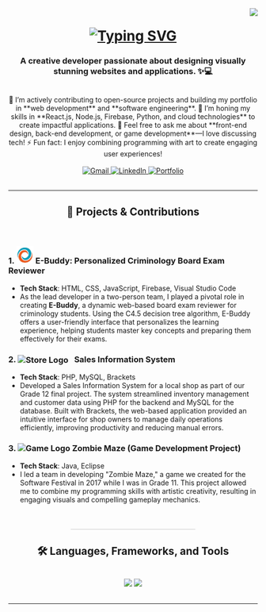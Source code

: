 <img align="right" src="https://visitor-badge.laobi.icu/badge?page_id=antonioabias.antonioabias" />

<h1 align="center">
    <a href="https://git.io/typing-svg">
  <img src="https://readme-typing-svg.herokuapp.com?font=Space+Mono&size=25&duration=3000&pause=1000&color=11DAFF&center=true&width=590&height=100&lines=%F0%9F%91%8B+Hi%2C+I%E2%80%99m+Antonio+Abias+Jr.%2C;An+aspiring+Software+Engineer.;Let%E2%80%99s+connect+%E2%80%94+I%E2%80%99m+open+to+new+opportunities!&size=25&size=25&size=20" alt="Typing SVG" />
</a>
</h1>

<h3 align="center">
  A creative developer passionate about designing visually stunning websites and applications. ✨💻
</h3>
<br/>


<div align="center">
  🔭 I’m actively contributing to open-source projects and building my portfolio in **web development** and **software engineering**.
  🌱 I’m honing my skills in **React.js, Node.js, Firebase, Python, and cloud technologies** to create impactful applications.
  💬 Feel free to ask me about **front-end design, back-end development, or game development**—I love discussing tech!
  ⚡ Fun fact: I enjoy combining programming with art to create engaging user experiences!
</div>

<br/>
<div align="center">
  <a href="mailto:antonioabias23.aa@gmail.com" target="_blank" title="Send me an email">
    <img src="https://img.shields.io/badge/Gmail-333333?style=for-the-badge&logo=gmail&logoColor=red" alt="Gmail"/>
  </a>
  <a href="https://www.linkedin.com/in/antonio-abias-501a912b8" target="_blank" title="Connect with me on LinkedIn">
    <img src="https://img.shields.io/badge/LinkedIn-0077B5?style=for-the-badge&logo=linkedin&logoColor=white" alt="LinkedIn"/>
  </a>
  <a href="https://png.pngtree.com/png-vector/20230316/ourmid/pngtree-website-under-construction-in-yellow-rounded-square-shape-with-black-line-vector-png-image_6649503.png" target="_blank" title="Check out my portfolio">
    <img src="https://img.shields.io/badge/-Portfolio-%23FF6F61?style=for-the-badge&logo=portfolio&logoColor=white" alt="Portfolio"/>
  </a>
</div>


<br/>
<hr/>



<h2 align="center">🎯 Projects & Contributions</h2>
<br/>
<div>
  
### 1. **<img src="e-buddy.png" alt="E-Buddy Logo" width="35" height="35"/> E-Buddy: Personalized Criminology Board Exam Reviewer**
  
- **Tech Stack**: HTML, CSS, JavaScript, Firebase, Visual Studio Code
- As the lead developer in a two-person team, I played a pivotal role in creating **E-Buddy**, a dynamic web-based board exam reviewer for criminology students. Using the C4.5 decision tree algorithm, E-Buddy offers a user-friendly interface that personalizes the learning experience, helping students master key concepts and preparing them effectively for their exams.


### 2. **<img src="https://megaproplus.com/wp-content/uploads/2024/03/mp.png" alt="Store Logo" width="28" height="28" style="vertical-align: middle; margin-right: 8px;"/>  Sales Information System**

- **Tech Stack**: PHP, MySQL, Brackets
- Developed a Sales Information System for a local shop as part of our Grade 12 final project. The system streamlined inventory management and customer data using PHP for the backend and MySQL for the database. Built with Brackets, the web-based application provided an intuitive interface for shop owners to manage daily operations efficiently, improving productivity and reducing manual errors.


### 3. **<img src="https://cdn-icons-png.flaticon.com/256/11892/11892377.png" alt="Game Logo" width="35" height="35"/> Zombie Maze (Game Development Project)**

- **Tech Stack**: Java, Eclipse
- I led a team in developing "Zombie Maze," a game we created for the Software Festival in 2017 while I was in Grade 11. This project allowed me to combine my programming skills with artistic creativity, resulting in engaging visuals and compelling gameplay mechanics.

  
</div>
</div>
<br/>
<hr style="width: 50%; border: none; height: 1px; background-color: #ccc; margin: 20px auto;" />




<h2 align="center">🛠️ Languages, Frameworks, and Tools</h2>

<br/>
<div align="center">
  <img src="https://skillicons.dev/icons?i=java,c,python,cpp,javascript,php,dart,html,css,jquery,nodejs,react,bootstrap" />
  <img src="https://skillicons.dev/icons?i=firebase,mysql,eclipse,github,visualstudio,vscode,aws,gcp,windows,powershell,npm,twitter,linkedin,figma" /><br>
</div>
<br/>
<hr/>



<!--
<div align="center">
  <h2>🐍 My Contributions </h2>
  <br>
  <img alt="snake eating my contributions" src="https://raw.githubusercontent.com/yourusername/yourusername/output/github-contribution-grid-snake.svg" />
  
  <br/><br/><br/>
</div>
<hr/>

<h2>⚡ Stats </h2>
<br/>
<div align="center">
  <img width=390 src="https://github-readme-streak-stats.vercel.app/?user=yourusername&count_private=true&theme=react&border_radius=10" alt="streak stats"/>
  <img width=390 src="https://github-readme-stats.vercel.app/api?username=yourusername&count_private=true&show_icons=true&theme=react&rank_icon=github&border_radius=10" alt="readme stats" />
  <br/>
  <img width=325 align="center" src="https://github-readme-stats.vercel.app/api/top-langs/?username=yourusername&hide=HTML&langs_count=8&layout=compact&theme=react&border_radius=10&size_weight=0.5&count_weight=0.5&exclude_repo=github-readme-stats" alt="top langs" />
</div>
<br/><br/>
<hr/>
<br/>

<h2>🎓 Education & Certifications </h2>
<br/>
<div>

- **Bachelor of Science in Computer Science** | University of Nueva Caceres | June 2024
- **Computer Programming** | Camarines Sur National High School | April 2018

### Certifications:
- **Amazon Web Services**: Cloud Foundations | Cloud Operations | Cloud Architecting | Cloud Developing
- **Google Cloud Skills Boost**: Prompt Design in Vertex AI Skill Badge
- **Cisco Networking Academy**: Introduction to Cybersecurity
- **Oracle Database Foundations Certified Junior Associate**
- **Amazon Cybersecurity Awareness**
- **Sololearn**: SQL, Python, C

</div>
<br/>
<hr/>

<h2>🎮 Mini Game: Catch the Ball 🎮</h2>
<br/>
<div id="game-container" style="width: 300px; height: 200px; position: relative; border: 1px solid black; margin: auto;">
  <div id="ball" style="width: 20px; height: 20px; background-color: red; border-radius: 50%; position: absolute; top: 0; left: 140px;"></div>
  <div id="paddle" style="width: 60px; height: 10px; background-color: blue; position: absolute; bottom: 0; left: 120px;"></div>
</div>

<script>
  const ball = document.getElementById('ball');
  const paddle = document.getElementById('paddle');
  const gameContainer = document.getElementById('game-container');

  let ballX = 140;
  let ballY = 0;
  let ballSpeedX = 2;
  let ballSpeedY = 2;

  let paddleX = 120;
  let paddleSpeed = 20;

  document.addEventListener('keydown', (e) => {
    if (e.key === 'ArrowLeft' && paddleX > 0) {
      paddleX -= paddleSpeed;
    } else if (e.key === 'ArrowRight' && paddleX < 240) {
      paddleX += paddleSpeed;
    }
    paddle.style.left = `${paddleX}px`;
  });

  function update() {
    ballX += ballSpeedX;
    ballY += ballSpeedY;

    if (ballX <= 0 || ballX >= 280) {
      ballSpeedX *= -1;
    }

    if (ballY <= 0) {
      ballSpeedY *= -1;
    }

    if (ballY >= 180 && ballX > paddleX && ballX < paddleX + 60) {
      ballSpeedY *= -1;
    }

    if (ballY > 200) {
      alert('Game Over!');
      ballX = 140;
      ballY = 0;
      ballSpeedX = 2;
      ballSpeedY = 2;
    }

    ball.style.left = `${ballX}px`;
    ball.style.top = `${ballY}px`;

    requestAnimationFrame(update);
  }

  update();
</script>

<hr/>

<h2>🌈 3D Animation 🌈</h2>
<br/>
For 3D animations, you can use libraries like **Three.js** or embed a 3D model using **GLTF** format. Here's a simple example using Three.js:

```html
<script src="https://cdnjs.cloudflare.com/ajax/libs/three.js/r128/three.min.js"></script>
<script>
  const scene = new THREE.Scene();
  const camera = new THREE.PerspectiveCamera(75, window.innerWidth / window.innerHeight, 0.1, 1000);
  const renderer = new THREE.WebGLRenderer();

  renderer.setSize(window.innerWidth / 2, window.innerHeight / 2);
  document.body.appendChild(renderer.domElement);

  const geometry = new THREE.BoxGeometry();
  const material = new THREE.MeshBasicMaterial({ color: 0x00ff00 });
  const cube = new THREE.Mesh(geometry, material);
  scene.add(cube);

  camera.position.z = 5;

  function animate() {
    requestAnimationFrame(animate);
    cube.rotation.x += 0.01;
    cube.rotation.y += 0.01;
    renderer.render(scene, camera);
  }

  animate();
</script>
<hr/>

<h2>🙏 Thank You for Visiting! 🙏</h2>
<br/>

-->
